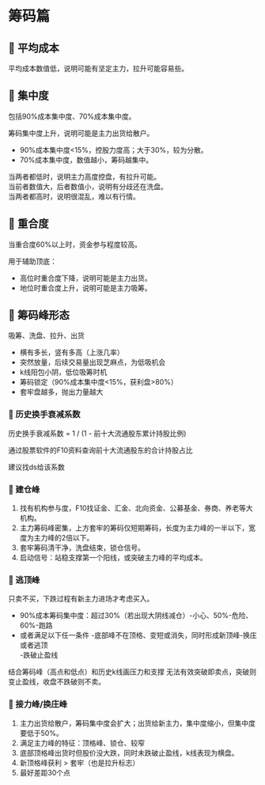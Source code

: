 # 筹码篇

## 📌 平均成本

平均成本数值低，说明可能有坚定主力，拉升可能容易些。

## 📌 集中度

包括90%成本集中度、70%成本集中度。

筹码集中度上升，说明可能是主力出货给散户。

* 90%成本集中度<15%，控股力度高；大于30%，较为分散。
* 70%成本集中度，数值越小，筹码越集中。

当两者都低时，说明主力高度控盘，有拉升可能。  
当前者数值大，后者数值小，说明有分歧还在洗盘。  
当两者都高时，说明很混乱，难以有行情。

## 📌 重合度

当重合度60%以上时，资金参与程度较高。

用于辅助顶底：

* 高位时重合度下降，说明可能是主力出货。
* 地位时重合度上升，说明可能是主力吸筹。

## 📌 筹码峰形态

吸筹、洗盘、拉升、出货

* 横有多长，竖有多高（上涨几率）
* 突然放量，后续交易量出现芝麻点，为低吸机会
* k线阳包小阴，低位吸筹时机
* 筹码锁定（90%成本集中度<15%，获利盘>80%）
* 套牢盘越多，抛出力量越大

### 🚁 历史换手衰减系数

历史换手衰减系数 = 1 / (1 - 前十大流通股东累计持股比例)

通过股票软件的F10资料查询前十大流通股东的合计持股占比

建议找ds给该系数

### 🚁 建仓峰

1. 找有机构参与度，F10找证金、汇金、北向资金、公募基金、券商、养老等大机构。
2. 主力筹码峰密集，上方套牢的筹码仅短期筹码，长度为主力峰的一半以下，宽度为主力峰的2倍以下。
3. 套牢筹码清干净，洗盘结束，锁仓信号。
4. 启动信号：站稳支撑第一个阳线，或突破主力峰的平均成本。

### 🚁 逃顶峰

只卖不买，下跌过程有新主力进场才考虑买入。

* 90%成本筹码集中度：超过30%（若出现大阴线减仓）-小心、50%-危险、60%-跑路
* 或者满足以下任一条件
-底部峰不在顶格、变短或消失，同时形成新顶峰-换庄或者逃顶  
-跌破止盈线

结合筹码峰（高点和低点）和历史k线画压力和支撑
无法有效突破即卖点，突破则变止盈线，收盘不跌破则不卖。

### 🚁 接力峰/换庄峰

1. 主力出货给散户，筹码集中度会扩大；出货给新主力，集中度缩小，但集中度要低于50%。
2. 满足主力峰的特征：顶格峰、锁仓、较窄
3. 底部顶格峰出货时但股价没大跌，同时未跌破止盈线，k线表现为横盘。
4. 新顶格峰获利 > 套牢（也是拉升标志）
5. 最好差距30个点

